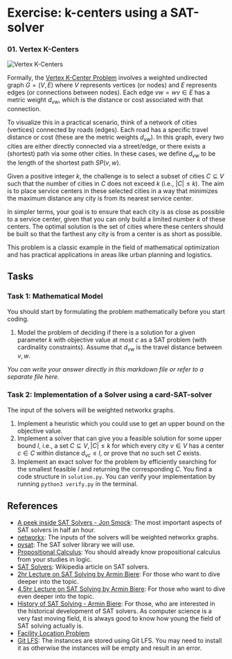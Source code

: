 # Exercise: k-centers using a SAT-solver

### 01. Vertex K-Centers

![Vertex K-Centers](./.figures/dalle-kcentre.png)

Formally, the
[Vertex K-Center Problem](https://en.wikipedia.org/wiki/Vertex_k-center_problem)
involves a weighted undirected graph $G=(V,E)$ where $V$ represents vertices (or
nodes) and $E$ represents edges (or connections between nodes). Each edge
$vw=wv \in E$ has a metric weight $d_{vw}$, which is the distance or cost
associated with that connection.

To visualize this in a practical scenario, think of a network of cities
(vertices) connected by roads (edges). Each road has a specific travel distance
or cost (these are the metric weights $d_{vw}$). In this graph, every two cities
are either directly connected via a street/edge, or there exists a (shortest)
path via some other cities. In these cases, we define $d_{vw}$ to be the length
of the shortest path $SP(v,w)$.

Given a positive integer $k$, the challenge is to select a subset of cities
$C \subseteq V$ such that the number of cities in $C$ does not exceed $k$ (i.e.,
$|C| \leq k$). The aim is to place service centers in these selected cities in a
way that minimizes the maximum distance any city is from its nearest service
center.

In simpler terms, your goal is to ensure that each city is as close as possible
to a service center, given that you can only build a limited number $k$ of these
centers. The optimal solution is the set of cities where these centers should be
built so that the farthest any city is from a center is as short as possible.

This problem is a classic example in the field of mathematical optimization and
has practical applications in areas like urban planning and logistics.

## Tasks

### Task 1: Mathematical Model

You should start by formulating the problem mathematically before you start
coding.

1. Model the problem of deciding if there is a solution for a given parameter
   $k$ with objective value at most $c$ as a SAT problem (with cardinality
   constraints). Assume that $d_{vw}$ is the travel distance between $v,w$.

_You can write your answer directly in this markdown file or refer to a separate
file here._

<!-- ADD YOUR ANSWER HERE -->

### Task 2: Implementation of a Solver using a card-SAT-solver

The input of the solvers will be weighted networkx graphs.

1. Implement a heuristic which you could use to get an upper bound on the
   objective value.
2. Implement a solver that can give you a feasible solution for some upper bound
   $l$, i.e., a set $C\subseteq V, |C|\leq k$ for which every city $v\in V$ has
   a center $c\in C$ within distance $d_{vc}\leq l$, or prove that no such set
   $C$ exists.
3. Implement an exact solver for the problem by efficiently searching for the
   smallest feasible $l$ and returning the corresponding $C$. You find a code
   structure in `solution.py`. You can verify your implementation by running
   `python3 verify.py` in the terminal.

## References

- [A peek inside SAT Solvers - Jon Smock](https://www.youtube.com/watch?v=d76e4hV1iJY):
  The most important aspects of SAT solvers in half an hour.
- [networkx](https://networkx.org/documentation/stable/reference/algorithms/index.html):
  The inputs of the solvers will be weighted networkx graphs.
- [pysat](https://pysathq.github.io/): The SAT solver library we will use.
- [Propositional Calculus](https://en.wikipedia.org/wiki/Propositional_calculus):
  You should already know propositional calculus from your studies in logic.
- [SAT Solvers](https://en.wikipedia.org/wiki/SAT_solver): Wikipedia article on
  SAT solvers.
- [2hr Lecture on SAT Solving by Armin Biere](https://www.youtube.com/watch?v=Emhg0uZnbNg):
  For those who want to dive deeper into the topic.
- [4.5hr Lecture on SAT Solving by Armin Biere](https://www.youtube.com/watch?v=II2RhzwYszQ&list=PLgKuh-lKre12GSaYimhmuTsD-l41VsGQI&index=10):
  For those who want to dive even deeper into the topic.
- [History of SAT Solving - Armin Biere](https://www.youtube.com/live/DU44Y9Pt504?si=D4686hn6mi1E1Ml8):
  For those, who are interested in the historical development of SAT solvers. As
  computer science is a very fast moving field, it is always good to know how
  young the field of SAT solving actually is.
- [Facility Location Problem](https://en.wikipedia.org/wiki/Optimal_facility_location)
- [Git LFS](https://git-lfs.com/): The instances are stored using Git LFS. You
  may need to install it as otherwise the instances will be empty and result in
  an error.
